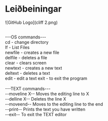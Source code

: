 # Leiðbeiningar</br>
![GitHub Logo](cliff 2.png)

</br>
---OS commands---</br>
cd - change directory </br>
lf - List Files </br>
newfile - creates a new file </br>
delfile - deletes a file </br>
clear - clears screen</br>
newtext - creates a new text</br>
deltext - deletes a text</br>
edit - edit a text
exit - to exit the program</br>
</br>
---TEXT commands---</br>
--moveline X--  Moves the editing line to X</br>
--delline X--  Deletes the line X</br>
--moveend--   Moves to the editing line to the end</br>
--print--   Prints the text you have written</br>
--exit--   To exit the TEXT editor
